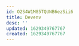 ```yaml
---
id: O2S4W1M85TQUNB6ezSii6
title: Devenv
desc: ''
updated: 1629349767767
created: 1629349767767
---
```


